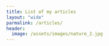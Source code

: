 ```yaml
---
title: List of my articles
layout: "wide"
parmalink: /articles/
header:
  image: /assets/images/nature_2.jpg
---
```

